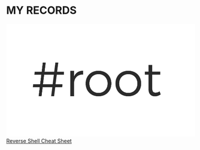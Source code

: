 # MY RECORDS
![ReverseShell](./_img/Reverse-Shell.jpg)
[Reverse Shell Cheat Sheet](./_post/2020-06-30-Reverse-Shell-Cheat-Sheet.md)
